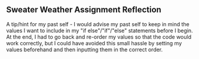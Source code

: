 ## Sweater Weather Assignment Reflection

A tip/hint for my past self - I would advise my past self to keep in mind the values I want to include in my "if else"/"if"/"else" statements before I begin. At the end, I had to go back and re-order my values so that the code would work correctly, but I could have avoided this small hassle by setting my values beforehand and then inputting them in the correct order. 
